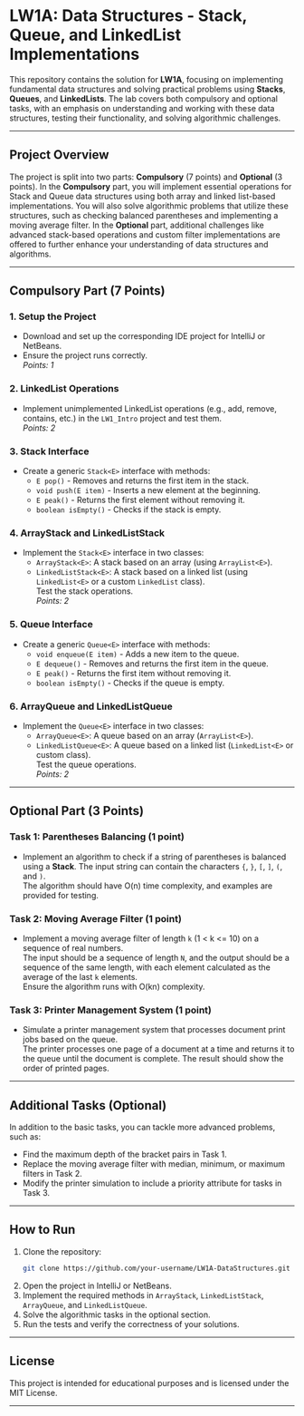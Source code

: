 # LW1A: Data Structures - Stack, Queue, and LinkedList Implementations

This repository contains the solution for **LW1A**, focusing on implementing fundamental data structures and solving practical problems using **Stacks**, **Queues**, and **LinkedLists**. The lab covers both compulsory and optional tasks, with an emphasis on understanding and working with these data structures, testing their functionality, and solving algorithmic challenges.

---

## Project Overview

The project is split into two parts: **Compulsory** (7 points) and **Optional** (3 points). In the **Compulsory** part, you will implement essential operations for Stack and Queue data structures using both array and linked list-based implementations. You will also solve algorithmic problems that utilize these structures, such as checking balanced parentheses and implementing a moving average filter. In the **Optional** part, additional challenges like advanced stack-based operations and custom filter implementations are offered to further enhance your understanding of data structures and algorithms.

---

## Compulsory Part (7 Points)

### 1. **Setup the Project**
- Download and set up the corresponding IDE project for IntelliJ or NetBeans.
- Ensure the project runs correctly.  
  _Points: 1_

### 2. **LinkedList Operations**
- Implement unimplemented LinkedList operations (e.g., add, remove, contains, etc.) in the `LW1_Intro` project and test them.  
  _Points: 2_

### 3. **Stack Interface**
- Create a generic `Stack<E>` interface with methods:
  - `E pop()` - Removes and returns the first item in the stack.
  - `void push(E item)` - Inserts a new element at the beginning.
  - `E peak()` - Returns the first element without removing it.
  - `boolean isEmpty()` - Checks if the stack is empty.

### 4. **ArrayStack and LinkedListStack**
- Implement the `Stack<E>` interface in two classes:  
  - `ArrayStack<E>`: A stack based on an array (using `ArrayList<E>`).
  - `LinkedListStack<E>`: A stack based on a linked list (using `LinkedList<E>` or a custom `LinkedList` class).  
  Test the stack operations.  
  _Points: 2_

### 5. **Queue Interface**
- Create a generic `Queue<E>` interface with methods:
  - `void enqueue(E item)` - Adds a new item to the queue.
  - `E dequeue()` - Removes and returns the first item in the queue.
  - `E peak()` - Returns the first item without removing it.
  - `boolean isEmpty()` - Checks if the queue is empty.

### 6. **ArrayQueue and LinkedListQueue**
- Implement the `Queue<E>` interface in two classes:
  - `ArrayQueue<E>`: A queue based on an array (`ArrayList<E>`).
  - `LinkedListQueue<E>`: A queue based on a linked list (`LinkedList<E>` or custom class).  
  Test the queue operations.  
  _Points: 2_

---

## Optional Part (3 Points)

### **Task 1: Parentheses Balancing (1 point)**
- Implement an algorithm to check if a string of parentheses is balanced using a **Stack**. The input string can contain the characters `{`, `}`, `[`, `]`, `(`, and `)`.  
  The algorithm should have O(n) time complexity, and examples are provided for testing.

### **Task 2: Moving Average Filter (1 point)**
- Implement a moving average filter of length `k` (1 < k <= 10) on a sequence of real numbers.  
  The input should be a sequence of length `N`, and the output should be a sequence of the same length, with each element calculated as the average of the last `k` elements.  
  Ensure the algorithm runs with O(kn) complexity.

### **Task 3: Printer Management System (1 point)**
- Simulate a printer management system that processes document print jobs based on the queue.  
  The printer processes one page of a document at a time and returns it to the queue until the document is complete. The result should show the order of printed pages.

---

## Additional Tasks (Optional)
In addition to the basic tasks, you can tackle more advanced problems, such as:
- Find the maximum depth of the bracket pairs in Task 1.
- Replace the moving average filter with median, minimum, or maximum filters in Task 2.
- Modify the printer simulation to include a priority attribute for tasks in Task 3.

---

## How to Run

1. Clone the repository:
   ```bash
   git clone https://github.com/your-username/LW1A-DataStructures.git
   ```
2. Open the project in IntelliJ or NetBeans.
3. Implement the required methods in `ArrayStack`, `LinkedListStack`, `ArrayQueue`, and `LinkedListQueue`.
4. Solve the algorithmic tasks in the optional section.
5. Run the tests and verify the correctness of your solutions.

---

## License

This project is intended for educational purposes and is licensed under the MIT License.

---
